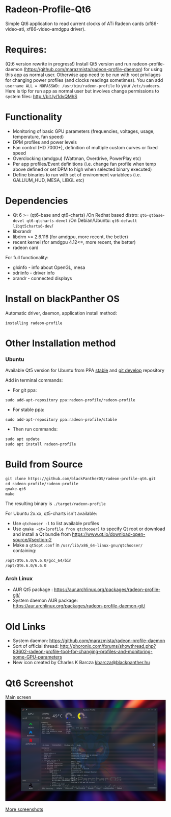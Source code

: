 # Radeon-Profile-Qt6
Simple Qt6 application to read current clocks of ATi Radeon cards (xf86-video-ati, xf86-video-amdgpu driver).

# Requires: 
(Qt6 version rewrite in progress!)
Install Qt5 version and run radeon-profile-daemon (https://github.com/marazmista/radeon-profile-daemon) for using this app as normal user. Otherwise app need to be run with root privilages for changing power profiles (and clocks readings sometimes). You can add `username ALL = NOPASSWD: /usr/bin/radeon-profile` to your `/etc/sudoers`. Here is tip for run app as normal user but involves change permissions to system files: http://bit.ly/1dvQMhS

# Functionality

* Monitoring of basic GPU parameters (frequencies, voltages, usage, temperature, fan speed)
* DPM profiles and power levels
* Fan control (HD 7000+), definition of multiple custom curves or fixed speed
* Overclocking (amdgpu) (Wattman, Overdrive, PowerPlay etc)
* Per app profiles/Event definitions (i.e. change fan profile when temp above defined or set DPM to high when selected binary executed)
* Define binaries to run with set of environment variablees (i.e. GALLIUM_HUD, MESA, LIBGL etc)

# Dependencies

* Qt 6 >= (qt6-base and qt6-charts) 
 /On Redhat based distro: `qt6-qtbase-devel qt6-qtcharts-devel`
 /On Debian/Ubuntu: `qt6-default libqt5charts6-dev`/
* libxrandr
* libdrm >= 2.6.116 (for amdgpu, more recent, the better)
* recent kernel (for amdgpu 4.12<=, more recent, the better)
* radeon card

For full functionality:
* glxinfo - info about OpenGL, mesa
* xdriinfo - driver info
* xrandr - connected displays

# Install on blackPanther OS
Automatic driver, daemon, application install method:
```
installing radeon-profile
```

# Other Installation method
### Ubuntu 
Available Qt5 version for Ubuntu from PPA [stable](https://launchpad.net/~radeon-profile/+archive/ubuntu/stable) and [git develop](https://launchpad.net/~radeon-profile/+archive/ubuntu/radeon-profile) repository

Add in terminal commands:

* For git ppa: 
```
sudo add-apt-repository ppa:radeon-profile/radeon-profile
```
* For stable ppa: 
```
sudo add-apt-repository ppa:radeon-profile/stable
```
* Then run commands:
```
sudo apt update
sudo apt install radeon-profile
```
# Build from Source

```
git clone https://github.com/blackPantherOS/radeon-profile-qt6.git
cd radeon-profile/radeon-profile
qmake-qt6
make 
```

The resulting binary is `./target/radeon-profile`

For Ubuntu 2x.xx, qt5-charts isn't available:
* Use `qtchooser -l` to list available profiles
* Use `qmake -qt=[profile from qtchooser]` to specify Qt root or download and install a Qt bundle from https://www.qt.io/download-open-source/#section-2
* Make a `qt5opt.conf` in `/usr/lib/x86_64-linux-gnu/qtchooser/` containing:

```
/opt/Qt6.6.0/6.6.0/gcc_64/bin
/opt/Qt6.6.0/6.6.0
```
### Arch Linux 
* AUR Qt5 package : https://aur.archlinux.org/packages/radeon-profile-git/
* System daemon AUR package: https://aur.archlinux.org/packages/radeon-profile-daemon-git/
# Old Links

* System daemon: https://github.com/marazmista/radeon-profile-daemon
* Sort of official thread: http://phoronix.com/forums/showthread.php?83602-radeon-profile-tool-for-changing-profiles-and-monitoring-some-GPU-parameters
* New icon created by Charles K Barcza <kbarcza@blackpanther.hu> 

# Qt6 Screenshot

Main screen
![Main screen](radeon-profile/extra/radeon-profile-qt6.png)

[More screenshots](http://imgur.com/a/DMRr9)
